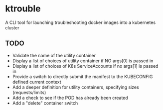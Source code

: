 # ktrouble

A CLI tool for launching troubleshooting docker images into a kubernetes cluster

## TODO

- Validate the name of the utility container
- Display a list of choices of utility container if NO args[0] is passed in
- Display a list of choices of K8s ServiceAccounts if no args[1] is passed in
- Provide a switch to directly submit the manifest to the KUBECONFIG defined current context
- Add a deeper definition for utility containers, specifying sizes (requests/limits)
- Add a check to see if the POD has already been created
- Add a "delete" container switch
